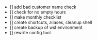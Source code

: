 - [] add bad customer name check
- [] check for no empty hours
- [] make monthly checklist 
- [] create shortcuts, aliases, cleanup shell
- [] create backup of wsl environment
- [] rewrite config tool
